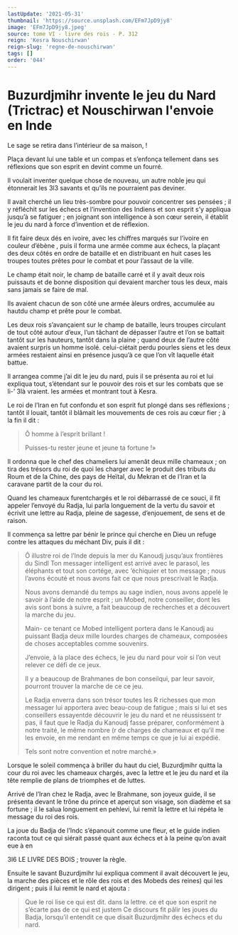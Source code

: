 ```yaml
---
lastUpdate: '2021-05-31'
thumbnail: 'https://source.unsplash.com/EFm7JpD9jy8'
image: 'EFm7JpD9jy8.jpeg'
source: tome VI - livre des rois - P. 312
reign: 'Kesra Nouschirwan'
reign-slug: 'regne-de-nouschirwan'
tags: []
order: '044'
---
```


# Buzurdjmihr invente le jeu du Nard (Trictrac) et Nouschirwan l'envoie en Inde

Le sage se retira dans l’intérieur de sa maison, !

Plaça devant lui une table et un compas et s’enfonça tellement dans ses réflexions que son esprit en devint comme un fourré.

Il voulait inventer quelque chose de nouveau, un autre noble jeu qui étonnerait les 3l3 savants et qu’ils ne pourraient pas deviner.

Il avait cherché un lieu très-sombre pour pouvoir concentrer ses pensées ; il y réfléchit sur les échecs et l’invention des Indiens et son esprit s’y appliqua jusqu’à se fatiguer ; en joignant son intelligence à son cœur serein, il établit le jeu du nard à force d’invention et de réflexion.

Il fit faire deux dés en ivoire, avec les chiffres marqués sur l’ivoire en couleur d’ébène , puis il forma une armée comme aux échecs, la plaçant des deux côtés en ordre de bataille et en distribuant en huit cases les troupes toutes prêtes pour le combat et pour l’assaut de la ville.

Le champ était noir, le champ de bataille carré et il y avait deux rois puissauts et de bonne disposition qui devaient marcher tous les deux, mais sans jamais se faire de mal.

Ils avaient chacun de son côté une armée àleurs ordres, accumulée au hautdu champ et prête pour le combat.

Les deux rois s’avançaient sur le champ de bataille, leurs troupes circulant de tout côté autour d’eux, l’un tâchant de dépasser l’autre et l’on se battait tantôt sur les hauteurs, tantôt dans la plaine ; quand deux de l’autre côté avaient surpris un homme isolé. celui-ciétait perdu pourles siens et les deux armées restaient ainsi en présence jusqu’à ce que l’on vît laquelle était battue.

Il arrangea comme j’ai dit le jeu du nard, puis il se présenta au roi et lui expliqua tout, s’étendant sur le pouvoir des rois et sur les combats que se li-’ 
3là
vraient. les armées et montrant tout à Kesra.

Le roi de l’Iran en fut confondu et son esprit fut plongé dans ses réflexions ; tantôt il louait, tantôt il blâmait les mouvements de ces rois au cœur fier ; à la fin il dit :

> Ô homme à l’esprit brillant !
>
> Puisses-tu rester jeune et jeune ta fortune !»

Il ordonna que le chef des chameliers lui amenât deux mille chameaux ; on tira des trésors du roi de quoi les charger avec le produit des tributs du Roum et de la Chine, des pays de Heïtal, du Mekran et de l’Iran et la caravane partit de la cour du roi.

Quand les chameaux furentchargés et le roi débarrassé de ce souci, il fit appeler l’envoyé du Radja, lui parla longuement de la vertu du savoir et écrivit une lettre au Radja, pleine de sagesse, d’enjouement, de sens et de raison.

Il commença sa lettre par bénir le prince qui cherche en Dieu un refuge contre les attaques du méchant Div, puis il dit :

> Ô illustre roi de l’Inde depuis la mer du Kanoudj jusqu’aux frontières du Sindl Ton messager intelligent est arrivé avec le parasol, les éléphants et tout son cortége, avec ’échiquier et ton message ; nous l’avons écouté et nous avons fait ce que nous prescrivait le Radja.
>
> Nous avons demandé du temps au sage indien, nous avons appelé le savoir à l’aide de notre esprit ; un Mobed, notre conseiller, dont les avis sont bons à suivre, a fait beaucoup de recherches et a découvert la marche du jeu.
>
> Main- ce tenant ce Mobed intelligent portera dans le Kanoudj au puissant Badja deux mille lourdes charges de chameaux, composées de choses acceptables comme souvenirs.
>
> J’envoie, à la place des échecs, le jeu du nard pour voir si l’on veut relever ce défi de ce jeux.
>
> Il y a beaucoup de Brahmanes de bon conseilqui, par leur savoir, pourront trouver la marche de ce ce jeu.
>
> Le Radja enverra dans son trésor toutes les R richesses que mon messager lui apportera avec beau-coup de fatigue ; mais si lui et ses conseillers essayentde découvrir le jeu du nard et ne réussissent tr pas, il faut que le Radja du Kanoudj fasse préparer, conformément à notre traité, le même nombre
(r de charges de chameaux et qu’il me les envoie, en me rendant en même temps ce que je lui ai expédié.
>
> Tels sont notre convention et notre marché.»

Lorsque le soleil commença à briller du haut du ciel, Buzurdjmihr quitta la cour du roi avec les chameaux chargés, avec la lettre et le jeu du nard et ila tête remplie de plans de triomphes et de luttes.

Arrivé de l’Iran chez le Radja, avec le Brahmane, son joyeux guide, il se présenta devant le trône du prince et aperçut son visage, son diadème et sa fortune ; il le salua longuement en pehlevi, lui remit la lettre et lui répéta le message du roi des rois.

La joue du Badja de l’Indc s’épanouit comme une fleur, et le guide indien raconta tout ce qui siérait passé quant aux échecs et à la peine qu’on avait eue à en

3l6 LE LIVRE DES BOIS ; trouver la règle.

Ensuite le savant Buzurdjmihr lui expliqua comment il avait découvert le jeu, la marche des pièces et le rôle des rois et des Mobeds des reines) qui les dirigent ; puis il lui remit le nard et ajouta :

> Que le roi lise ce qui est dit. dans la lettre. ce et que son esprit ne s’écarte pas de ce qui est justem Ce discours fit pâlir les joues du Badja, lorsqu’il entendit ce que disait Buzurdjmihr des échecs et du nard.
